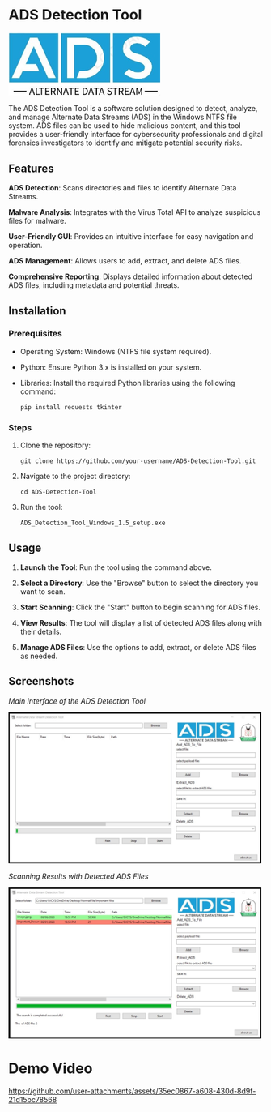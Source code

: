 # ADS Detection Tool
<img src="img/ADS2.png" alt="Logo" width="300">

The ADS Detection Tool is a software solution designed to detect, analyze, and manage Alternate Data Streams (ADS) in the Windows NTFS file system. ADS files can be used to hide malicious content, and this tool provides a user-friendly interface for cybersecurity professionals and digital forensics investigators to identify and mitigate potential security risks.

## Features
**ADS Detection**: Scans directories and files to identify Alternate Data Streams.

**Malware Analysis**: Integrates with the Virus Total API to analyze suspicious files for malware.

**User-Friendly GUI**: Provides an intuitive interface for easy navigation and operation.

**ADS Management**: Allows users to add, extract, and delete ADS files.

**Comprehensive Reporting**: Displays detailed information about detected ADS files, including metadata and potential threats.

## Installation
### Prerequisites
- Operating System: Windows (NTFS file system required).

- Python: Ensure Python 3.x is installed on your system.

- Libraries: Install the required Python libraries using the following command:
    ```
    pip install requests tkinter
    ```
### Steps
1. Clone the repository:
    ```
    git clone https://github.com/your-username/ADS-Detection-Tool.git
    ``` 
3. Navigate to the project directory:
    ```
    cd ADS-Detection-Tool
    ```
5. Run the tool:
    ```
    ADS_Detection_Tool_Windows_1.5_setup.exe
    ```
## Usage
1. **Launch the Tool**: Run the tool using the command above.

2. **Select a Directory**: Use the "Browse" button to select the directory you want to scan.

3. **Start Scanning**: Click the "Start" button to begin scanning for ADS files.

4. **View Results**: The tool will display a list of detected ADS files along with their details.

5. **Manage ADS Files**: Use the options to add, extract, or delete ADS files as needed.

## Screenshots
*Main Interface of the ADS Detection Tool*

<img src="img/1.jpg" alt="Main Interface of the ADS Detection Tool" width="500">

*Scanning Results with Detected ADS Files*

<img src="img/5.jpg" alt="Main Interface of the ADS Detection Tool" width="500">

# Demo Video


https://github.com/user-attachments/assets/35ec0867-a608-430d-8d9f-21d15bc78568


